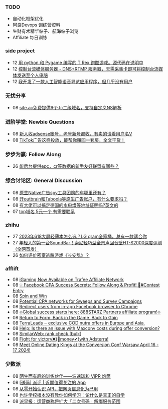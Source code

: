 ### TODO
-  自动化框架优化
-  阿良Devops 训练营资料
-  生财有术精华帖子、航海帖子浏览
-  Affiliate 每日训练

### side project
<!-- sideproject:START -->
-  12 [用 python 和 Pygame 编写的 T Rex 跑酷游戏。源代码在说明中](https://www.youtube.com/watch?v=pZySIXSelCA)
-  12 [控制台流媒体服务器 - DNS+RTMP 服务器，无需采集卡即可将控制台流媒体发送至个人电脑](https://github.com/Aioros/console-streaming-server)
-  12 [我开发了一款人工智能语音导览应用程序，但几乎没有用户](https://www.reddit.com/r/SideProject/comments/18gpp0e/ive_built_an_ai_audio_tour_app_but_have_almost_no/)<!-- sideproject:END -->


### 无忧分享
<!-- ruyo:START -->
-  08 [site.ac免费提供9个.tc二级域名，支持自定义NS解析](https://51.ruyo.net/18639.html)<!-- ruyo:END -->

### 进阶学堂: Newbie Questions
<!-- advertcn1:START -->
-  08 [新人收adsense账号，老号新号都收，有卖的请看用户名V](https://www.advertcn.com/thread-114586-1-1.html)
-  08 [TikTok广告这样投放，能帮你赚回一套房，全文干货！](https://www.advertcn.com/thread-114581-1-1.html)<!-- advertcn1:END -->

### 步步为赢: Follow Along
<!-- advertcn2:START -->
-  26 [能后台提供epc，cr等数据的新手友好联盟有哪些？](https://www.advertcn.com/thread-114470-1-1.html)<!-- advertcn2:END -->

### 综合讨论区: General Discussion
<!-- advertcn3:START -->
-  08 [原生Native广告spy工具团购的车哪里还有？](https://www.advertcn.com/thread-114583-1-1.html)
-  08 [开outbrain和Taboola等原生广告账户，有什么要求吗？](https://www.advertcn.com/thread-114582-1-1.html)
-  08 [有大佬可以搞定德国的水电煤等地址证明吗?英文的](https://www.advertcn.com/thread-114580-1-1.html)
-  07 [top域名 5元一个 有需要联系](https://www.advertcn.com/thread-114579-1-1.html)<!-- advertcn3:END -->


### zhihu
<!-- zhihu:START -->
-  27 [2023年618大屏轻薄本怎么选？LG gram全家桶，总有一款适合你](http://zhuanlan.zhihu.com/p/632641888?utm_campaign=rss&utm_medium=rss&utm_source=rss&utm_content=title)
-  27 [年轻人的第一台SoundBar！索尼轻巧型全景声回音壁HT-S2000深度评测（全网首发）](http://zhuanlan.zhihu.com/p/630990296?utm_campaign=rss&utm_medium=rss&utm_source=rss&utm_content=title)
-  26 [如何评价密室逃脱游戏《长安乱》？](http://www.zhihu.com/question/563950552/answer/3045961312?utm_campaign=rss&utm_medium=rss&utm_source=rss&utm_content=title)<!-- zhihu:END -->

### afflift
<!-- afflift:START -->
-  08 [iGaming Now Available on Trafee Affiliate Network](https://afflift.com/f/threads/igaming-now-available-on-trafee-affiliate-network.11601/)
-  08 [💡 Facebook CPA Success Secrets: Follow Along &amp; Profit! 💸#Contest Entry](https://afflift.com/f/threads/%F0%9F%92%A1-facebook-cpa-success-secrets-follow-along-profit-%F0%9F%92%B8-contest-entry.12886/)
-  08 [Spin and Win](https://afflift.com/f/threads/spin-and-win.12812/)
-  08 [Potential CPA networks for Sweeps and Survey Campaigns](https://afflift.com/f/threads/potential-cpa-networks-for-sweeps-and-survey-campaigns.12943/)
-  08 [Redirect users from in-app Facebook browser to Chrome](https://afflift.com/f/threads/redirect-users-from-in-app-facebook-browser-to-chrome.12944/)
-  08 [🔥Global success starts here: 888STARZ Partners affiliate program!🔥](https://afflift.com/f/threads/%F0%9F%94%A5global-success-starts-here-888starz-partners-affiliate-program-%F0%9F%94%A5.12803/)
-  08 [Return to Form: Back in the Game, Back to Gain](https://afflift.com/f/threads/return-to-form-back-in-the-game-back-to-gain.12818/)
-  08 [TerraLeads ‒ exclusive COD nutra offers in Europe and Asia.](https://afflift.com/f/threads/terraleads-%E2%80%92-exclusive-cod-nutra-offers-in-europe-and-asia.3287/)
-  08 [Help: Is there an issue with Maxconv costs during offer conversion?](https://afflift.com/f/threads/help-is-there-an-issue-with-maxconv-costs-during-offer-conversion.12928/)
-  08 [SimilarWeb: rank check [bulk]](https://afflift.com/f/threads/similarweb-rank-check-bulk.12941/)
-  08 [Fight for victory❌&lpar;🤑money✔&rpar;with Adsterra!](https://afflift.com/f/threads/fight-for-victory%E2%9D%8C-%F0%9F%A4%91money%E2%9C%94-with-adsterra.12810/)
-  08 [Meet Online Dating Kings at the Conversion Conf Warsaw April 16 - 17 2024!](https://afflift.com/f/threads/meet-online-dating-kings-at-the-conversion-conf-warsaw-april-16-17-2024.12945/)<!-- afflift:END -->

### 少数派
<!-- sspai:START -->
-  08 [陌生而有趣的训练伙伴——波速球和 ViPR 炮筒](https://sspai.com/prime/story/training-guide-bosu-ball-vipr)
-  08 [[送码] 派评 | 近期值得关注的 App](https://sspai.com/post/87904)
-  08 [从零开始认识 API，把网页信息化为己用](https://sspai.com/post/87885)
-  08 [也许学校根本没有教你如何学习：论什么是真正的自学](https://sspai.com/post/87551)
-  08 [派早报：运营商称将扩大「二次号码」解绑服务范围](https://sspai.com/post/87879)<!-- sspai:END -->
